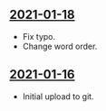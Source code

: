 ## [2021-01-18](https://github.com/faktaoklimatu/graphics/blob/51c958126e1a29bd9f9cb1be021d5d530999975a/data-visualization/policies/world/world-climate-agreements/cs-svetove-dohody.ai)

- Fix typo.
- Change word order.

## [2021-01-16](https://github.com/faktaoklimatu/graphics/blob/b76b83e6764f7a967e8c1f2adbb85dc3acae02c4/Data%20visualization/Policies/World/World%20climate%20agreements/cs-svetove-dohody.ai)

- Initial upload to git.

